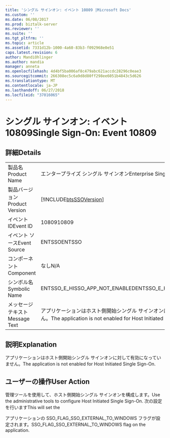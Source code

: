 ```yaml
---
title: 'シングル サインオン: イベント 10809 |Microsoft Docs'
ms.custom: ''
ms.date: 06/08/2017
ms.prod: biztalk-server
ms.reviewer: ''
ms.suite: ''
ms.tgt_pltfrm: ''
ms.topic: article
ms.assetid: 7331d12b-1000-4a60-83b3-f092968e0e51
caps.latest.revision: 6
author: MandiOhlinger
ms.author: mandia
manager: anneta
ms.openlocfilehash: 4d4bf5ba006af8c479abc621accdc28296c0eae3
ms.sourcegitcommit: 266308ec5c6a9d8d80ff298ee6051b4843c5d626
ms.translationtype: MT
ms.contentlocale: ja-JP
ms.lasthandoff: 06/27/2018
ms.locfileid: "37016065"
---
```

# <a name="single-sign-on-event-10809"></a><span data-ttu-id="e2d0b-102">シングル サインオン: イベント 10809</span><span class="sxs-lookup"><span data-stu-id="e2d0b-102">Single Sign-On: Event 10809</span></span>
## <a name="details"></a><span data-ttu-id="e2d0b-103">詳細</span><span class="sxs-lookup"><span data-stu-id="e2d0b-103">Details</span></span>  
  
|                 |                                                                   |
|-----------------|-------------------------------------------------------------------|
|  <span data-ttu-id="e2d0b-104">製品名</span><span class="sxs-lookup"><span data-stu-id="e2d0b-104">Product Name</span></span>   |                     <span data-ttu-id="e2d0b-105">エンタープライズ シングル サインオン</span><span class="sxs-lookup"><span data-stu-id="e2d0b-105">Enterprise Single Sign-On</span></span>                     |
| <span data-ttu-id="e2d0b-106">製品バージョン</span><span class="sxs-lookup"><span data-stu-id="e2d0b-106">Product Version</span></span> |    [!INCLUDE[btsSSOVersion](../includes/btsssoversion-md.md)]     |
|    <span data-ttu-id="e2d0b-107">イベント ID</span><span class="sxs-lookup"><span data-stu-id="e2d0b-107">Event ID</span></span>     |                               <span data-ttu-id="e2d0b-108">10809</span><span class="sxs-lookup"><span data-stu-id="e2d0b-108">10809</span></span>                               |
|  <span data-ttu-id="e2d0b-109">イベント ソース</span><span class="sxs-lookup"><span data-stu-id="e2d0b-109">Event Source</span></span>   |                              <span data-ttu-id="e2d0b-110">ENTSSO</span><span class="sxs-lookup"><span data-stu-id="e2d0b-110">ENTSSO</span></span>                               |
|    <span data-ttu-id="e2d0b-111">コンポーネント</span><span class="sxs-lookup"><span data-stu-id="e2d0b-111">Component</span></span>    |                                <span data-ttu-id="e2d0b-112">なし</span><span class="sxs-lookup"><span data-stu-id="e2d0b-112">N/A</span></span>                                |
|  <span data-ttu-id="e2d0b-113">シンボル名</span><span class="sxs-lookup"><span data-stu-id="e2d0b-113">Symbolic Name</span></span>  |                  <span data-ttu-id="e2d0b-114">ENTSSO_E_HISSO_APP_NOT_ENABLED</span><span class="sxs-lookup"><span data-stu-id="e2d0b-114">ENTSSO_E_HISSO_APP_NOT_ENABLED</span></span>                   |
|  <span data-ttu-id="e2d0b-115">メッセージ テキスト</span><span class="sxs-lookup"><span data-stu-id="e2d0b-115">Message Text</span></span>   | <span data-ttu-id="e2d0b-116">アプリケーションはホスト側開始シングル サインオンに対して有効になっていません。</span><span class="sxs-lookup"><span data-stu-id="e2d0b-116">The application is not enabled for Host Initiated Single Sign-On.</span></span> |
  
## <a name="explanation"></a><span data-ttu-id="e2d0b-117">説明</span><span class="sxs-lookup"><span data-stu-id="e2d0b-117">Explanation</span></span>  
 <span data-ttu-id="e2d0b-118">アプリケーションはホスト側開始シングル サインオンに対して有効になっていません。</span><span class="sxs-lookup"><span data-stu-id="e2d0b-118">The application is not enabled for Host Initiated Single Sign-On.</span></span>  
  
## <a name="user-action"></a><span data-ttu-id="e2d0b-119">ユーザーの操作</span><span class="sxs-lookup"><span data-stu-id="e2d0b-119">User Action</span></span>  
 <span data-ttu-id="e2d0b-120">管理ツールを使用して、ホスト側開始シングル サインオンを構成します。</span><span class="sxs-lookup"><span data-stu-id="e2d0b-120">Use the administrative tools to configure Host Initiated Single Sign-On.</span></span> <span data-ttu-id="e2d0b-121">次の設定を行います</span><span class="sxs-lookup"><span data-stu-id="e2d0b-121">This will set the</span></span>  
  
 <span data-ttu-id="e2d0b-122">アプリケーションの SSO_FLAG_SSO_EXTERNAL_TO_WINDOWS フラグが設定されます。</span><span class="sxs-lookup"><span data-stu-id="e2d0b-122">SSO_FLAG_SSO_EXTERNAL_TO_WINDOWS flag on the application.</span></span>